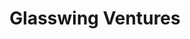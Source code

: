 ---
layout: firm_page
title: "Glasswing Ventures"
id: "glasswing.vc"
permalink: "/glasswingventuresglasswing.vc/"
website: "https://glasswing.vc/"
offices: "Boston (United States)"
investment_stages: "Pre-seed, Seed"
portfolio_companies: "Allure Security, Basetwo AI, Beacon Software, Black Kite, ChaosSearch, CloudTruth, FeatureByte, Flux, Inrupt, Kusari, Labviva, Lambent Spaces, Nametag, Narrative I/O, Plannuh, Realm.Security, Reprise, Retrocausal, Ship Angel, Telmai, Terbium Labs, Trustle, Verusen, Terminus Software, AskFora, Atlantic Quantum, Base Operations, Bronco AI, CabinetM, Causely, Ceritas, Cognitive Space, Common Sense Machines, Craft, Dannce.ai, Elsy, Enlaye, Hopara, Hue, Noetic Cyber, Nth Party, Otto, Paper Crane, Samepage, Smart Hive, Tidal Cyber, Twosense"
portfolio_link: "https://glasswing.vc/our-companies/"
investment_markets: "AI, Enterprise, Security, Fintech"
founded_year: "2016"
description: "Glasswing Ventures invests in early-stage startups applying AI and frontier technology to the enterprise and cybersecurity markets."
linkedin: "https://www.linkedin.com/company/glasswing-ventures"
twitter: "https://twitter.com/glasswingvc?lang=en"
instagram: ""
team_page: "https://glasswing.vc/our-team/"
investor_type: "Venture Capital"
crunchbase: "https://www.crunchbase.com/organization/glasswing-vc"
pitchbook: ""

# SEO Optimization
meta_title: "Glasswing Ventures - VC Firm - projectstartups.com"
meta_description: "Glasswing Ventures, Glasswing Ventures invests in early-stage startups applying AI and frontier technology to the enterprise and cybersecurity markets...."
meta_keywords: "Glasswing Ventures, AI, Enterprise, Security, Fintech, VC firm, venture capital, startup investor, projectstartups.com"
canonical_url: "https://vc.projectstartups.com/glasswingventuresglasswing.vc/"
---